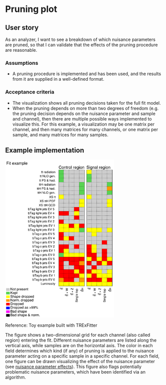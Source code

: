 # Pruning plot

## User story
As an analyzer, I want to see a breakdown of which nuisance parameters are pruned, so that I can validate that the effects of the pruning procedure are reasonable.

### Assumptions
- A pruning procedure is implemented and has been used, and the results from it are supplied in a well-defined format.

### Acceptance criteria
- The visualization shows all pruning decisions taken for the full fit model.
- When the pruning depends on more than two degrees of freedom (e.g. the pruning decision depends on the nuisance parameter and sample and channel), then there are multiple possible ways implemented to visualize this. For this example, a visualization may be one matrix per channel, and then many matrices for many channels, or one matrix per sample, and many matrices for many samples.

## Example implementation
<img src="figures/pruning-plot.png" alt="pruning plot" width="350"/>

Reference: Toy example built with TRExFitter

The figure shows a two-dimensional grid for each channel (also called region) entering the fit.
Different nuisance parameters are listed along the vertical axis, while samples are on the horizontal axis.
The color in each field determines which kind (if any) of pruning is applied to the nuisance parameter acting on a specific sample in a specific channel.
For each field, one figure can be drawn visualizing the effect of the nuisance parameter (see [nuisance parameter effects](nuisance-parameter-effects.md)).
This figure also flags potentially problematic nuisance parameters, which have been identified via an algorithm.